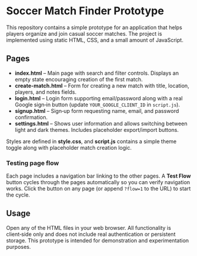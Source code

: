 # Soccer Match Finder Prototype

This repository contains a simple prototype for an application that helps players organize and join casual soccer matches. The project is implemented using static HTML, CSS, and a small amount of JavaScript.

## Pages
- **index.html** – Main page with search and filter controls. Displays an empty state encouraging creation of the first match.
- **create-match.html** – Form for creating a new match with title, location, players, and notes fields.
- **login.html** – Login form supporting email/password along with a real Google sign‑in button (update `YOUR_GOOGLE_CLIENT_ID` in `script.js`).
- **signup.html** – Sign‑up form requesting name, email, and password confirmation.
- **settings.html** – Shows user information and allows switching between light and dark themes. Includes placeholder export/import buttons.

Styles are defined in **style.css**, and **script.js** contains a simple theme toggle along with placeholder match creation logic.

### Testing page flow
Each page includes a navigation bar linking to the other pages. A **Test Flow** button cycles through the pages automatically so you can verify navigation works. Click the button on any page (or append `?flow=1` to the URL) to start the cycle.

## Usage
Open any of the HTML files in your web browser. All functionality is client‑side only and does not include real authentication or persistent storage. This prototype is intended for demonstration and experimentation purposes.
